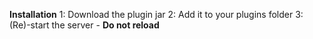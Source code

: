**Installation**
1: Download the plugin jar
2: Add it to your plugins folder
3: (Re)-start the server - **Do not reload**